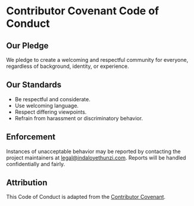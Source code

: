# Contributor Covenant Code of Conduct

## Our Pledge

We pledge to create a welcoming and respectful community for everyone, regardless of background, identity, or experience.

## Our Standards

- Be respectful and considerate.  
- Use welcoming language.  
- Respect differing viewpoints.  
- Refrain from harassment or discriminatory behavior.

## Enforcement

Instances of unacceptable behavior may be reported by contacting the project maintainers at legal@indaloyethunzi.com. Reports will be handled confidentially and fairly.

## Attribution

This Code of Conduct is adapted from the [Contributor Covenant](https://www.contributor-covenant.org/version/2/0/code_of_conduct/).